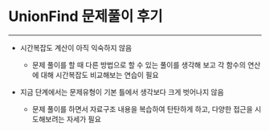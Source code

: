 # UnionFind 문제풀이 후기

---

- 시간복잡도 계산이 아직 익숙하지 않음
  
  - 문제 풀이를 할 때 다른 방법으로 할 수 있는 풀이를 생각해 보고 각 함수의 연산에 대해 시간복잡도 비교해보는 연습이 필요

- 지금 단계에서는 문제유형이 기본 틀에서 생각보다 크게 벗어나지 않음
  
  - 문제 풀이를 하면서 자료구조 내용을 복습하여 탄탄하게 하고, 다양한 접근을 시도해보려는 자세가 필요
